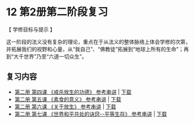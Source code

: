 

# 12 第2册第二阶段复习

【 学修目标与提示 】

这一阶段的法义没有复杂的理论，重点在于从法义的整体脉络上体会学修的次第，并拓展我们的视野和心量，从“我自己”、“佛教徒”拓展到“地球上所有的生命”；再到“大千世界”乃至“六道一切众生”。

## 复习内容

* [第二册 第四课 《戒杀放生的功德》 参考串讲](http://view.officeapps.live.com/op/view.aspx?src=https://f.huidengchanxiu.net/hdv/f/up/慧灯禅修班第二册第三课.pptx) | [下载](https://f.huidengchanxiu.net/hdv/f/up/慧灯禅修班第二册第三课.pptx)
* [第二册 第五课 《素食的意义》 参考串讲](http://view.officeapps.live.com/op/view.aspx?src=https://f.huidengchanxiu.net/hdv/f/up/慧灯禅修班第二册第四课.pptx) | [下载](https://f.huidengchanxiu.net/hdv/f/up/慧灯禅修班第二册第四课.pptx)
* [第二册 第六课 《关于放生》 参考串讲](http://view.officeapps.live.com/op/view.aspx?src=https://f.huidengchanxiu.net/hdv/f/up/关于放生.pptx) | [下载](https://f.huidengchanxiu.net/hdv/f/up/关于放生.pptx)
* [第二册 第七课 《世界和平共处的诀窍--平等生存》 参考串讲](http://view.officeapps.live.com/op/view.aspx?src=https://f.huidengchanxiu.net/hdv/f/up/慧灯禅修班第二册第六课.pptx) | [下载](https://f.huidengchanxiu.net/hdv/f/up/慧灯禅修班第二册第六课.pptx)